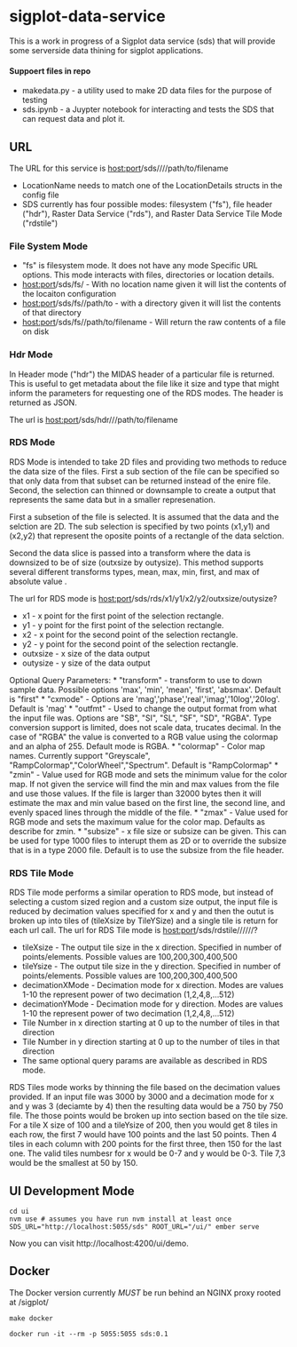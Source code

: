 # sigplot-data-service

This is a work in progress of a Sigplot data service (sds) that will provide some serverside data thining for sigplot applications. 

#### Suppoert files in repo
* makedata.py - a utility used to make 2D data files for the purpose of testing
* sds.ipynb - a Juypter notebook for interacting and tests the SDS that can request data and plot it.


## URL

The URL for this service is <host:port>/sds/<mode>/<ModeSpecificURL>/<LocationName>/path/to/filename
  * LocationName needs to match one of the LocationDetails structs in the config file
  * SDS currently has four possible modes: filesystem ("fs"), file header ("hdr"), Raster Data Service ("rds"), and Raster Data Service Tile Mode ("rdstile")

### File System Mode
  * "fs" is filesystem mode. It does not have any mode Specific URL options. This mode interacts with files, directories or location details. 
  *  <host:port>/sds/fs/ - With no location name given it will list the contents of the locaiton configuration
  *  <host:port>/sds/fs/<locationName>/path/to - with a directory given it will list the contents of that directory 
  *  <host:port>/sds/fs/<locationName>/path/to/filename - Will return the raw contents of a file on disk

### Hdr Mode 
In Header mode ("hdr") the MIDAS header of a particular file is returned. This is useful to get metadata about the file like it size and type that might inform the parameters for requesting one of the RDS modes. The header is returned as JSON.

The url is <host:port>/sds/hdr/<ModeSpecificURL>/<LocationName>/path/to/filename

### RDS Mode 

 RDS Mode is intended to take 2D files and providing two methods to reduce the data size of the files. First a sub section of the file can be specified so that only data from that subset can be returned instead of the enire file. Second, the selection can thinned or downsample to create a output that represents the same data but in a smaller represenation.  

 First a subsetion of the file is selected. It is assumed that the data and the selction are 2D. The sub selection is specified by two points (x1,y1) and (x2,y2) that represent the oposite points of a rectangle of the data selction.  

 Second the data slice is passed into a transform where the data is downsized to be of size (outxsize by outysize). This method supports several different transforms types, mean, max, min, first, and max of absolute value . 

  The url for RDS mode is <host:port>/sds/rds/x1/y1/x2/y2/outxsize/outysize?<optional query paramers>
  * x1 - x point for the first point of the selection rectangle. 
  * y1 - y point for the first point of the selection rectangle. 
  * x2 - x point for the second point of the selection rectangle. 
  * y2 - y point for the second point of the selection rectangle. 
  * outxsize - x size of the data output 
  * outysize - y size of the data output 

  Optional Query Parameters:
    * "transform" - transform to use to down sample data. Possible options 'max', 'min', 'mean', 'first', 'absmax'. Default is "first"
    * "cxmode" -  Options are 'mag','phase','real','imag','10log','20log'. Default is 'mag'
    * "outfmt" -  Used to change the output format from what the input file was. Options are "SB", "SI", "SL", "SF", "SD", "RGBA". Type conversion support is limited, does not scale data, trucates decimal. In the case of "RGBA" the value is converted to a RGB value using the colormap and an alpha of 255. Default mode is RGBA.
    * "colormap" - Color map names. Currently support "Greyscale", "RampColormap","ColorWheel","Spectrum". Default is "RampColormap"
    * "zmin" - Value used for RGB mode and sets the minimum value for the color map. If not given the service will find the min and max values from the file and use those values. If the file is larger than 32000 bytes then it will estimate the max and min value based on the first line, the second line, and evenly spaced lines through the middle of the file. 
    * "zmax" - Value used for RGB mode and sets the maximum value for the color map. Defaults as describe for zmin.
    * "subsize" - x file size or subsize can be given. This can be used for type 1000 files to interupt them as 2D or to override the subsize that is in a type 2000 file. Default is to use the subsize from the file header. 
  
### RDS Tile Mode
RDS Tile mode performs a similar operation to RDS mode, but instead of selecting a custom sized region and a custom size output, the input file is reduced by decimation values specified for x and y and then the outut is broken up into tiles of (tileXsize by TileYSize) and a single tile is return for each url call.
The url for RDS Tile mode is <host:port>/sds/rdstile/<tileXsize>/<tileYsize>/<decimationXMode>/<decimationYMode>/<tileX>/<tileY>?<optional query paramers>
  * tileXsize - The output tile size in the x direction. Specified in number of points/elements. Possible values are 100,200,300,400,500
  * tileYsize - The output tile size in the y direction. Specified in number of points/elements. Possible values are 100,200,300,400,500
  * decimationXMode - Decimation mode for x direction. Modes are values 1-10 the represent power of two decimation (1,2,4,8,...512)
  * decimationYMode - Decimation mode for y direction. Modes are values 1-10 the represent power of two decimation (1,2,4,8,...512)
  * Tile Number in x direction starting at 0 up to the number of tiles in that direction 
  * Tile Number in y direction starting at 0 up to the number of tiles in that direction
  * The same optional query params are available as described in RDS mode. 

RDS Tiles mode works by thinning the file based on the decimation values provided. If an input file was 3000 by 3000 and a decimation mode for x and y was 3 (deciamte by 4) then the resulting data would be a 750 by 750 file. The those points would be broken up into section based on the tile size. For a tile X size of 100 and a tileYsize of 200, then you would get 8 tiles in each row, the first 7 would have 100 points and the last 50 points. Then 4 tiles in each column with 200 points for the first three, then 150 for the last one. The valid tiles numbesr for x would be 0-7 and y would be 0-3. Tile 7,3 would be the smallest at 50 by 150. 


## UI Development Mode

```
cd ui
nvm use # assumes you have run nvm install at least once
SDS_URL="http://localhost:5055/sds" ROOT_URL="/ui/" ember serve
```

Now you can visit http://localhost:4200/ui/demo.

## Docker

The Docker version currently *MUST* be run behind an NGINX proxy rooted at /sigplot/

```
make docker

docker run -it --rm -p 5055:5055 sds:0.1
```
